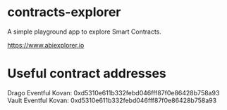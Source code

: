 # contracts-explorer

A simple playground app to explore Smart Contracts.

https://www.abiexplorer.io

# Useful contract addresses

Drago Eventful Kovan: 0xd5310e611b332febd046fff87f0e86428b758a93  
Vault Eventful Kovan: 0xd5310e611b332febd046fff87f0e86428b758a93
